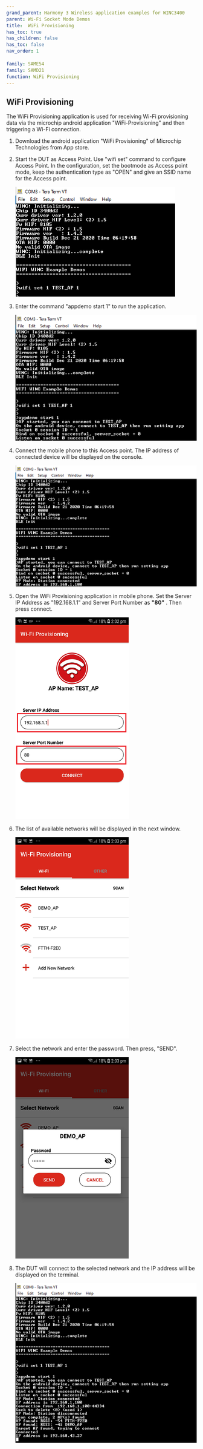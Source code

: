 ```yaml
---
grand_parent: Harmony 3 Wireless application examples for WINC3400
parent: Wi-Fi Socket Mode Demos
title:  WiFi Provisioning
has_toc: true
has_children: false
has_toc: false
nav_order: 1

family: SAME54
family: SAMD21
function: WiFi Provisioning
---	
```


## WiFi Provisioning<a name="provdemo"></a>
The WiFi Provisioning application is used for receiving Wi-Fi provisioning data via the microchip android application "WiFi-Provisioning" and then triggering a Wi-Fi connection. 

1. Download the android application "WiFi Provisioning" of Microchip Technologies from App store.

2. Start the DUT as Access Point. Use "wifi set" command to configure Access Point. In the configuration, set the bootmode as Access point mode, keep the authentication type as "OPEN" and give an SSID name for the Access point.

	![](images/wifi_prov_app_set.png)

3. Enter the command "appdemo start 1" to run the application.

	![](images/wifi_prov_app_start.png)

4. Connect the mobile phone to this Access point. The IP address of connected device will be displayed on the console.

	![](images/wifi_prov_app_connected.png)

5. Open the WiFi Provisioning application in mobile phone. Set the Server IP Address as "192.168.1.1" and Server Port Number
 as **"80"** . Then press connect.

	![](images/wif_prov_app_1.png)

6. The list of available networks will be displayed in the next window.

	![](images/wif_prov_app_2.png)

7. Select the network and enter the password. Then press, "SEND".

	![](images/wifi_prov_app_3.png)

8. The DUT will connect to the selected network and the IP address will be displayed on the terminal.

	![](images/wifi_prov_app.png)


